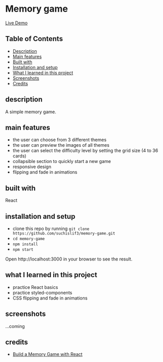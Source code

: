 # Memory game
[Live Demo](https://suchislif3.github.io/memory-game/)

## Table of Contents

- [Description](#description)
- [Main features](#main-features)
- [Built with](#built-with)
- [Installation and setup](#installation-and-setup)
- [What I learned in this project](#what-i-learned-in-this-project)
- [Screenshots](#screenshots)
- [Credits](#credits)

## description
A simple memory game.

## main features
- the user can choose from 3 different themes
- the user can preview the images of all themes
- the user can select the difficulty level by setting the grid size (4 to 36 cards)
- collapsible section to quickly start a new game
- responsive design
- flipping and fade in animations

## built with
React

## installation and setup
- clone this repo by running `git clone https://github.com/suchislif3/memory-game.git`
- `cd memory-game`
- `npm install`
- `npm start`

Open http://localhost:3000 in your browser to see the result.

## what I learned in this project
- practice React basics
- practice styled-components
- CSS flipping and fade in animations

## screenshots
...coming

## credits
- [Build a Memory Game with React](https://www.youtube.com/playlist?list=PL4cUxeGkcC9iQ7g2eoNXHCJBBBz40S_Lm)
